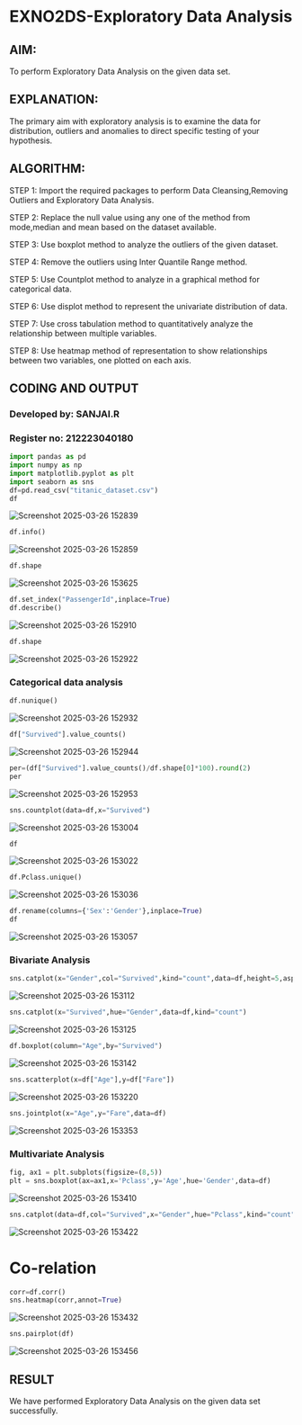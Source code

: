 # EXNO2DS-Exploratory Data Analysis
## AIM:
  To perform Exploratory Data Analysis on the given data set.
      
## EXPLANATION:
 The primary aim with exploratory analysis is to examine the data for distribution, outliers and anomalies to direct specific testing of your hypothesis.
  
## ALGORITHM:
STEP 1: Import the required packages to perform Data Cleansing,Removing Outliers and Exploratory Data Analysis.

STEP 2: Replace the null value using any one of the method from mode,median and mean based on the dataset available.

STEP 3: Use boxplot method to analyze the outliers of the given dataset.

STEP 4: Remove the outliers using Inter Quantile Range method.

STEP 5: Use Countplot method to analyze in a graphical method for categorical data.

STEP 6: Use displot method to represent the univariate distribution of data.

STEP 7: Use cross tabulation method to quantitatively analyze the relationship between multiple variables.

STEP 8: Use heatmap method of representation to show relationships between two variables, one plotted on each axis.

## CODING AND OUTPUT
### Developed by: SANJAI.R 
### Register no: 212223040180
```py
import pandas as pd
import numpy as np
import matplotlib.pyplot as plt
import seaborn as sns  
df=pd.read_csv("titanic_dataset.csv")
df
```
![Screenshot 2025-03-26 152839](https://github.com/user-attachments/assets/660f628a-37a9-4ed3-a07a-31a1dbbeec1b)


```py
df.info()
```

![Screenshot 2025-03-26 152859](https://github.com/user-attachments/assets/b0376f90-88a7-4a34-b203-e0fc7de77805)

```py
df.shape
```
![Screenshot 2025-03-26 153625](https://github.com/user-attachments/assets/a3692ec6-4e07-4e97-98c0-db28b2f09faf)


```py
df.set_index("PassengerId",inplace=True)
df.describe()
```
![Screenshot 2025-03-26 152910](https://github.com/user-attachments/assets/97817493-9d3b-4f8a-b4f8-12b2c48aff2d)


```py
df.shape
```
![Screenshot 2025-03-26 152922](https://github.com/user-attachments/assets/561d9269-fc49-40c6-a937-4e466ed531f0)


### Categorical data analysis
```py
df.nunique()
```
![Screenshot 2025-03-26 152932](https://github.com/user-attachments/assets/d9e85e78-2876-4a6a-8f8d-4f6aa8a2187e)


```py
df["Survived"].value_counts()
```
![Screenshot 2025-03-26 152944](https://github.com/user-attachments/assets/2f9a4066-0d21-42e7-bff4-db2e33c9ac01)


```py
per=(df["Survived"].value_counts()/df.shape[0]*100).round(2)
per
```
![Screenshot 2025-03-26 152953](https://github.com/user-attachments/assets/37d3d984-e3bb-46b3-bc97-db7b9797899c)


```py
sns.countplot(data=df,x="Survived")
```
![Screenshot 2025-03-26 153004](https://github.com/user-attachments/assets/0df8fa63-d6c2-45a7-be64-1485d1a55f71)


```py
df
```
![Screenshot 2025-03-26 153022](https://github.com/user-attachments/assets/3f6cdde6-3895-41ee-a201-6d8b34f12e4f)


```py
df.Pclass.unique()
```
![Screenshot 2025-03-26 153036](https://github.com/user-attachments/assets/b11ba621-8b9e-4fd3-b4d2-f19acbb743ce)


```py
df.rename(columns={'Sex':'Gender'},inplace=True)
df
```
![Screenshot 2025-03-26 153057](https://github.com/user-attachments/assets/de80326b-d37d-4b7e-ae5a-d239ce84e57f)


### Bivariate Analysis
```py
sns.catplot(x="Gender",col="Survived",kind="count",data=df,height=5,aspect=.7)
```
![Screenshot 2025-03-26 153112](https://github.com/user-attachments/assets/090b3d62-a759-4303-9851-041cd5d1a619)


```py
sns.catplot(x="Survived",hue="Gender",data=df,kind="count")
```
![Screenshot 2025-03-26 153125](https://github.com/user-attachments/assets/bfe4c5cb-bca1-46a3-841c-8134e1b3f770)


```py
df.boxplot(column="Age",by="Survived")
```
![Screenshot 2025-03-26 153142](https://github.com/user-attachments/assets/952ff0f1-9e60-4403-9da3-4629be6c6a9a)


```py
sns.scatterplot(x=df["Age"],y=df["Fare"])
```
![Screenshot 2025-03-26 153220](https://github.com/user-attachments/assets/eaf7eead-f2c1-4958-b0bd-f3f78f77cbf6)


```py
sns.jointplot(x="Age",y="Fare",data=df)
```
![Screenshot 2025-03-26 153353](https://github.com/user-attachments/assets/83bfc138-50d9-40b1-9293-845f8aad4947)


### Multivariate Analysis
```py
fig, ax1 = plt.subplots(figsize=(8,5))
plt = sns.boxplot(ax=ax1,x='Pclass',y='Age',hue='Gender',data=df)
```
![Screenshot 2025-03-26 153410](https://github.com/user-attachments/assets/db0e0041-519b-45ab-98cc-5d5015d82b7a)


```py
sns.catplot(data=df,col="Survived",x="Gender",hue="Pclass",kind="count")
```
![Screenshot 2025-03-26 153422](https://github.com/user-attachments/assets/134c287b-7d09-488f-9404-e4ee6be6a560)


# Co-relation
```py
corr=df.corr()
sns.heatmap(corr,annot=True)
```
![Screenshot 2025-03-26 153432](https://github.com/user-attachments/assets/b77b0b24-9656-4abf-88fe-f920d2d8726c)


```py
sns.pairplot(df)
```
![Screenshot 2025-03-26 153456](https://github.com/user-attachments/assets/8b68060c-1ca5-4e78-ae60-1578580a7c76)


## RESULT
We have performed Exploratory Data Analysis on the given data set successfully.
